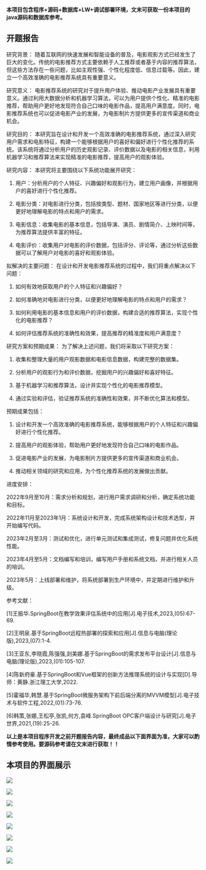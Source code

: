 ****本项目包含程序+源码+数据库+LW+调试部署环境，文末可获取一份本项目的java源码和数据库参考。****

## ******开题报告******

研究背景：
随着互联网的快速发展和智能设备的普及，电影观影方式已经发生了巨大的变化。传统的电影推荐方式主要依赖于人工推荐或者基于内容的推荐算法，但这些方法存在一些问题，比如主观性强、个性化程度低、信息过载等。因此，建立一个高效准确的电影推荐系统具有重要意义。

研究意义：
电影推荐系统的研究对于提升用户体验、推动电影产业发展具有重要意义。通过利用大数据分析和机器学习算法，可以为用户提供个性化、精准的电影推荐，帮助用户更好地发现符合自己口味的电影作品，提高用户满意度。同时，电影推荐系统也可以促进电影产业的发展，为电影制片方提供更多的宣传渠道和商业机会。

研究目的：
本研究旨在设计和开发一个高效准确的电影推荐系统，通过深入研究用户需求和电影特征，构建一个能够根据用户的喜好和偏好进行个性化推荐的系统。该系统将通过分析用户的历史观影记录、评价数据以及电影的相关信息，利用机器学习和推荐算法来实现精准的电影推荐，提高用户的观影体验。

研究内容： 本研究将主要围绕以下系统功能展开研究：

  1. 用户：分析用户的个人特征、兴趣偏好和观影行为，建立用户画像，并根据用户的喜好进行个性化推荐。

  2. 电影分类：对电影进行分类，包括按类型、题材、国家地区等进行分类，以便更好地理解电影的特点和用户的需求。

  3. 电影信息：收集电影的基本信息，包括导演、演员、剧情简介、上映时间等，为推荐算法提供丰富的特征。

  4. 电影评价：收集用户对电影的评价数据，包括评分、评论等，通过分析这些数据可以了解用户对电影的喜好和观影体验。

拟解决的主要问题： 在设计和开发电影推荐系统的过程中，我们将重点解决以下问题：

  1. 如何有效地获取用户的个人特征和兴趣偏好？

  2. 如何准确地对电影进行分类，以便更好地理解电影的特点和用户的需求？

  3. 如何利用电影的基本信息和用户的评价数据，构建合适的推荐算法，实现个性化的电影推荐？

  4. 如何评估推荐系统的准确性和效果，提高推荐的精准度和用户满意度？

研究方案和预期成果： 为了解决上述问题，我们将采取以下研究方案：

  1. 收集和整理大量的用户观影数据和电影信息数据，构建完整的数据集。

  2. 分析用户的观影行为和评价数据，挖掘用户的兴趣偏好和喜好特征。

  3. 基于机器学习和推荐算法，设计并实现个性化的电影推荐模型。

  4. 通过实验和评估，验证推荐系统的准确性和效果，并不断优化算法和模型。

预期成果包括：

  1. 设计和开发一个高效准确的电影推荐系统，能够根据用户的个人特征和兴趣偏好进行个性化推荐。

  2. 提高用户的观影体验，帮助用户更好地发现符合自己口味的电影作品。

  3. 促进电影产业的发展，为电影制片方提供更多的宣传渠道和商业机会。

  4. 推动相关领域的研究和应用，为个性化推荐系统的发展做出贡献。

进度安排：

2022年9月至10月：需求分析和规划，进行用户需求调研和分析，确定系统功能和目标。

2022年11月至2023年1月：系统设计和开发，完成系统架构设计和技术选型，并开始编写代码。

2023年2月至3月：测试和优化，进行单元测试和集成测试，修复问题并优化系统性能。

2023年4月至5月：文档编写和培训，编写用户手册和系统文档，并进行相关人员的培训。

2023年5月：上线部署和维护，将系统部署到生产环境中，并定期进行维护和升级。

参考文献：

[1]王振华.SpringBoot在教学效果评估系统中的应用[J].电子技术,2023,(05):67-69.

[2]王明泉.基于SpringBoot远程热部署的探索和应用[J].信息与电脑(理论版),2023,(07):1-4.

[3]王亚东,李晓霞,陈强强,剡美娜.基于SpringBoot的需求发布平台设计[J].信息与电脑(理论版),2023,(01):105-107.

[4]陈新府豪.基于SpringBoot和Vue框架的创新方法推理系统的设计与实现[D].导师：黄静.浙江理工大学,2022.

[5]霍福华,韩慧.基于SpringBoot微服务架构下前后端分离的MVVM模型[J].电子技术与软件工程,2022,(01):73-76.

[6]韩策,张娜,王松亭,张凯,何方,袁峰.SpringBoot OPC客户端设计与研究[J].电子世界,2021,(19):25-26.

****以上是本项目程序开发之前开题报告内容，最终成品以下面界面为准，大家可以酌情参考使用。要源码参考请在文末进行获取！！****

## ******本项目的界面展示******

![](./res/b8fda86686f84f67bd2bd7d8807820a8.png)

![](./res/3350f1f6a5bb40e0ab2faa6617c752df.png)

![](./res/705e329d1a3b4c89b95c9310dfecd2aa.png)

![](./res/56fbf97071fe4761874e0e639a94d33e.png)

![](./res/99e05799ea464d349f19332a2742363f.png)

![](./res/c8268edd4f03444292772eeaba279dd4.png)

![](./res/b5bbf18c830046c6bb458a1b381d943f.png)

![](./res/cbf4ad38dded41939c50463c0e916d72.png)

